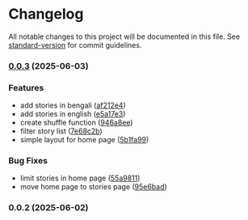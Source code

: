 # Changelog

All notable changes to this project will be documented in this file. See [standard-version](https://github.com/conventional-changelog/standard-version) for commit guidelines.

### [0.0.3](https://github.com/otibeguni/folktales-website/compare/v0.0.2...v0.0.3) (2025-06-03)


### Features

* add stories in bengali ([af212e4](https://github.com/otibeguni/folktales-website/commit/af212e49e51bdb95758c0c8e4bc6f4e654411542))
* add stories in english ([e5a17e3](https://github.com/otibeguni/folktales-website/commit/e5a17e38d9720f3aa78e0ce2c602c77ff9928d58))
* create shuffle function ([946a8ee](https://github.com/otibeguni/folktales-website/commit/946a8eee01f201bd2bf24e0a807bdf44c59c35f8))
* filter story list ([7e68c2b](https://github.com/otibeguni/folktales-website/commit/7e68c2b4a56ab4488580d2c03ffb2bcdfb0460c4))
* simple layout for home page ([5b1fa99](https://github.com/otibeguni/folktales-website/commit/5b1fa99ccce431f4dec6693d2f4a6a40ed818063))


### Bug Fixes

* limit stories in home page ([55a9811](https://github.com/otibeguni/folktales-website/commit/55a9811c273341608ac1d8bd83a9ec4c11e991f5))
* move home page to stories page ([95e6bad](https://github.com/otibeguni/folktales-website/commit/95e6bad92fe88155edc9f2f3443cbe3e2a60fdd0))

### 0.0.2 (2025-06-02)
